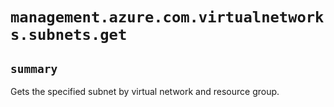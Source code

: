 # `management.azure.com.virtualnetworks.subnets.get`

## `summary`
Gets the specified subnet by virtual network and resource group.


